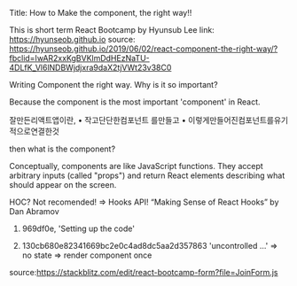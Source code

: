 Title: How to Make the component, the right way!!

This is short term React Bootcamp by Hyunsub Lee 
link: https://hyunseob.github.io
source: https://hyunseob.github.io/2019/06/02/react-component-the-right-way/?fbclid=IwAR2xxKgBVKlmDdHEzNaTU-4DLfK_Vl6lNDBWjdjxra9daX2tjVWt23v38C0

Writing Component the right way. Why is it so important?

Because the component is the most important 'component' in React.

잘만든리액트앱이란,
• 작고단단한컴포넌트 를만들고
• 이렇게만들어진컴포넌트를유기적으로연결한것

then what is the component?

Conceptually, components are like JavaScript functions. They accept arbitrary inputs (called "props")
and return React elements describing what should appear on the screen.

HOC? Not recomended! => Hooks API!
“Making Sense of React Hooks” by Dan Abramov




1. 969df0e, 'Setting up the code'

2. 130cb680e82341669bc2e0c4ad8dc5aa2d357863 'uncontrolled ...'
=> no state
=> render component once

source:https://stackblitz.com/edit/react-bootcamp-form?file=JoinForm.js
